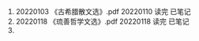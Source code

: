 1. 20220103  《古希腊散文选》.pdf  20220110 读完  已笔记   
2. 20220118  《琉善哲学文选》.pdf  20220118 读完  已笔记  
3. 




